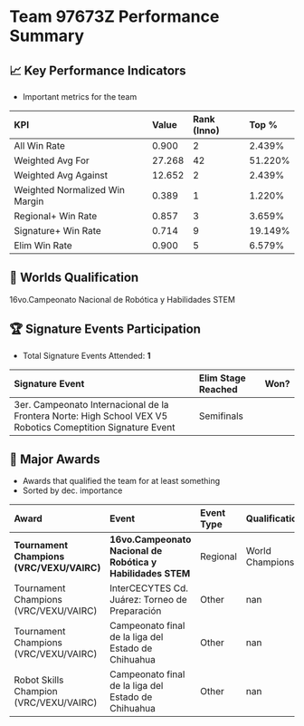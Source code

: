 # Team 97673Z Performance Summary

## 📈 Key Performance Indicators
- Important metrics for the team

| KPI | Value | Rank (Inno) | Top % |
|:---|:-----|:----|:-----|
| All Win Rate | 0.900 | 2 | 2.439% |
| Weighted Avg For | 27.268 | 42 | 51.220% |
| Weighted Avg Against | 12.652 | 2 | 2.439% |
| Weighted Normalized Win Margin | 0.389 | 1 | 1.220% |
| Regional+ Win Rate | 0.857 | 3 | 3.659% |
| Signature+ Win Rate | 0.714 | 9 | 19.149% |
| Elim Win Rate | 0.900 | 5 | 6.579% |


## 🎯 Worlds Qualification
16vo.Campeonato Nacional de Robótica y Habilidades STEM

## 🏆 Signature Events Participation
- Total Signature Events Attended: **1**

| Signature Event | Elim Stage Reached | Won? |
|:----------------|:-------------------|:----|
| 3er. Campeonato Internacional de la Frontera Norte: High School VEX V5 Robotics Comeptition Signature Event | Semifinals |  |


## 🥇 Major Awards
- Awards that qualified the team for at least something
- Sorted by dec. importance

| Award | Event | Event Type | Qualification |
|:------|:------|:-----------|:--------------|
| **Tournament Champions (VRC/VEXU/VAIRC)** | **16vo.Campeonato Nacional de Robótica y Habilidades STEM** | Regional | World Championship |
| Tournament Champions (VRC/VEXU/VAIRC) | InterCECYTES Cd. Juárez: Torneo de Preparación | Other | nan |
| Tournament Champions (VRC/VEXU/VAIRC) | Campeonato final de la liga del Estado de Chihuahua | Other | nan |
| Robot Skills Champion (VRC/VEXU/VAIRC) | Campeonato final de la liga del Estado de Chihuahua | Other | nan |

